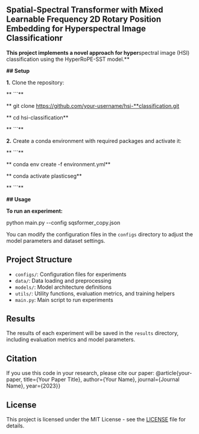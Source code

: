 ## **Spatial-Spectral Transformer with Mixed Learnable Frequency 2D Rotary Position Embedding for Hyperspectral Image Classification**r

**This project implements a novel approach for hyper**spectral image (HSI) classification using the HyperRoPE-SST model.**

**## Setup**

**1.** Clone the repository:

**   ```**

**   git clone https://github.com/your-username/hsi-**classification.git

**   cd hsi-classification**

**   ```**

**2.** Create a conda environment with required packages and activate it:

**   ```**

**   conda env create -f environment.yml**

**   conda activate plasticseg**

**   ```**

**## Usage**

**To run an experiment:**

python main.py --config sqsformer_copy.json

You can modify the configuration files in the `configs` directory to adjust the model parameters and dataset settings.

## Project Structure

- `configs/`: Configuration files for experiments
- `data/`: Data loading and preprocessing
- `models/`: Model architecture definitions
- `utils/`: Utility functions, evaluation metrics, and training helpers
- `main.py`: Main script to run experiments

## Results

The results of each experiment will be saved in the `results` directory, including evaluation metrics and model parameters.

## Citation

If you use this code in your research, please cite our paper: @article{your-paper, title={Your Paper Title}, author={Your Name}, journal={Journal Name}, year={2023}}

## License

This project is licensed under the MIT License - see the [LICENSE](LICENSE) file for details.
